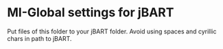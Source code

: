 # MI-Global settings for jBART
Put files of this folder to your jBART folder.
Avoid using spaces and cyrillic chars in path to jBART.
